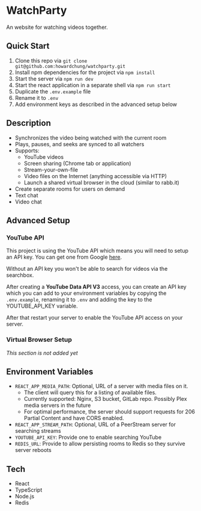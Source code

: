 # WatchParty

An website for watching videos together.

## Quick Start

1. Clone this repo via `git clone git@github.com:howardchung/watchparty.git`
2. Install npm dependencies for the project via `npm install`
3. Start the server via `npm run dev`
4. Start the react application in a separate shell via `npm run start`
5. Duplicate the `.env.example` file
6. Rename it to `.env`
7. Add environment keys as described in the advanced setup below

## Description

- Synchronizes the video being watched with the current room
- Plays, pauses, and seeks are synced to all watchers
- Supports:
  - YouTube videos
  - Screen sharing (Chrome tab or application)
  - Stream-your-own-file
  - Video files on the Internet (anything accessible via HTTP)
  - Launch a shared virtual browser in the cloud (similar to rabb.it)
- Create separate rooms for users on demand
- Text chat
- Video chat

## Advanced Setup

### YouTube API

This project is using the YouTube API which means you will need to setup an API key. You can get one from Google [here](https://console.developers.google.com/?hl=de).

Without an API key you won't be able to search for videos via the searchbox.

After creating a **YouTube Data API V3** access, you can create an API key which you can add to your environment variables by copying the `.env.example`, renaming it to `.env` and adding the key to the YOUTUBE_API_KEY variable.

After that restart your server to enable the YouTube API access on your server.

### Virtual Browser Setup

_This section is not added yet_

## Environment Variables

- `REACT_APP_MEDIA_PATH`: Optional, URL of a server with media files on it.
  - The client will query this for a listing of available files.
  - Currently supported: Nginx, S3 bucket, GitLab repo. Possibly Plex media servers in the future
  - For optimal performance, the server should support requests for 206 Partial Content and have CORS enabled.
- `REACT_APP_STREAM_PATH`: Optional, URL of a PeerStream server for searching streams
- `YOUTUBE_API_KEY`: Provide one to enable searching YouTube
- `REDIS_URL`: Provide to allow persisting rooms to Redis so they survive server reboots

## Tech

- React
- TypeScript
- Node.js
- Redis
